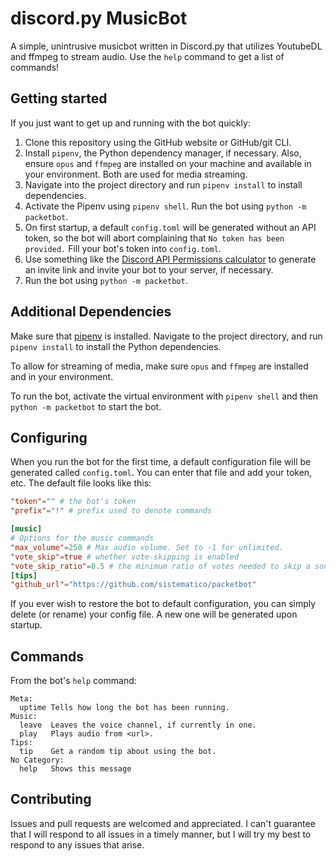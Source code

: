 # discord.py MusicBot

A simple, unintrusive musicbot written in Discord.py that utilizes YoutubeDL and ffmpeg to stream audio. Use the `help` command to get a list of commands!

## Getting started
If you just want to get up and running with the bot quickly:

1. Clone this repository using the GitHub website or GitHub/git CLI.
2. Install `pipenv`, the Python dependency manager, if necessary. Also, ensure `opus` and `ffmpeg` are installed on your machine and available in your environment. Both are used for media streaming.
3. Navigate into the project directory and run `pipenv install` to install dependencies.
4. Activate the Pipenv using `pipenv shell`. Run the bot using `python -m packetbot`.
5. On first startup, a default `config.toml` will be generated without an API token, so the bot will abort complaining that `No token has been provided.` Fill your bot's token into `config.toml`.
6. Use something like the [Discord API Permissions calculator](https://discordapi.com/permissions.html) to generate an invite link and invite your bot to your server, if necessary.
7. Run the bot using `python -m packetbot`.

## Additional Dependencies

Make sure that [pipenv](https://pipenv.pypa.io/en/latest/) is installed. Navigate to the project directory, and run `pipenv install` to install the Python dependencies.

To allow for streaming of media, make sure `opus` and `ffmpeg` are installed and in your environment.

To run the bot, activate the virtual environment with `pipenv shell` and then `python -m packetbot` to start the bot.

## Configuring

When you run the bot for the first time, a default configuration file will be generated called `config.toml`. You can enter that file and add your token, etc. The default file looks like this:

```toml
"token"="" # the bot's token
"prefix"="!" # prefix used to denote commands

[music]
# Options for the music commands
"max_volume"=250 # Max audio volume. Set to -1 for unlimited.
"vote_skip"=true # whether vote-skipping is enabled
"vote_skip_ratio"=0.5 # the minimum ratio of votes needed to skip a song
[tips]
"github_url"="https://github.com/sistematico/packetbot"
```

If you ever wish to restore the bot to default configuration, you can simply delete (or rename) your config file. A new one will be generated upon startup.

## Commands
From the bot's `help` command:
```
Meta:
  uptime Tells how long the bot has been running.
Music:
  leave  Leaves the voice channel, if currently in one.
  play   Plays audio from <url>.
Tips:
  tip    Get a random tip about using the bot.
​No Category:
  help   Shows this message
```

## Contributing
Issues and pull requests are welcomed and appreciated. I can't guarantee that I will respond to all issues in a timely manner, but I will try my best to respond to any issues that arise.
